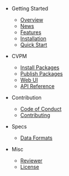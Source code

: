 - Getting Started

  - [Overview](guide/overview.md)
  - [News](guide/news.md)
  - [Features](guide/features.md)
  - [Installation](guide/installation.md)
  - [Quick Start](guide/quick-start.md)

- CVPM
  - [Install Packages](guide/cvpm/install-packages.md)
  - [Publish Packages](guide/cvpm/publish-packages.md)
  - [Web UI](guide/cvpm/webui-usage.md)
  - [API Reference](guide/cvpm/api-reference.md)

- Contribution

  - [Code of Conduct](guide/contribution/code-of-conduct.md)
  - [Contributing](guide/contribution/contributing.md)

- Specs
  - [Data Formats](guide/specs/data-format.md)

- Misc

  - [Reviewer](guide/misc/reviewer.md)
  - [License](guide/misc/license.md)
